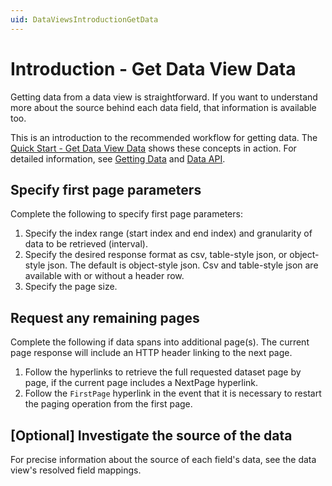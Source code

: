 ```yaml
---
uid: DataViewsIntroductionGetData
---
```


# Introduction - Get Data View Data

Getting data from a data view is straightforward. If you want to understand more about the source behind each data field, that information is available too.

This is an introduction to the recommended workflow for getting data. The [Quick Start - Get Data View Data](xref:DataViewsQuickStartGetData) shows these concepts in action. For detailed information, see [Getting Data](xref:DataViewsGettingData) and [Data API](xref:DataViewsDataAPI).

## Specify first page parameters
Complete the following to specify first page parameters:

1. Specify the index range (start index and end index) and granularity of data to be retrieved (interval).
2. Specify the desired response format as csv, table-style json, or object-style json. The default is object-style json.  Csv and table-style json are available with or without a header row.
3. Specify the page size.

## Request any remaining pages
Complete the following if data spans into additional page(s). The current page response will include an HTTP header linking to the next page.
1. Follow the hyperlinks to retrieve the full requested dataset page by page, if the current page includes a NextPage hyperlink.
2. Follow the `FirstPage` hyperlink in the event that it is necessary to restart the paging operation from the first page. 

## [Optional] Investigate the source of the data
For precise information about the source of each field's data, see the data view's resolved field mappings.
